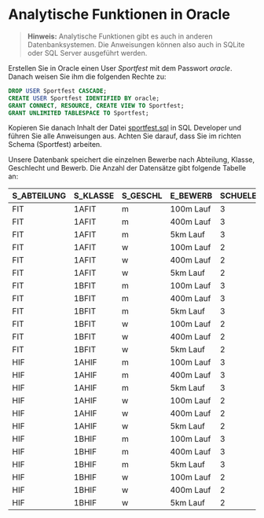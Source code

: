 # Analytische Funktionen in Oracle

> **Hinweis:** Analytische Funktionen gibt es auch in anderen Datenbanksystemen. Die Anweisungen
> können also auch in SQLite oder SQL Server ausgeführt werden.

Erstellen Sie in Oracle einen User *Sportfest* mit dem Passwort *oracle*. Danach weisen Sie ihm
die folgenden Rechte zu:

```sql
DROP USER Sportfest CASCADE;
CREATE USER Sportfest IDENTIFIED BY oracle;
GRANT CONNECT, RESOURCE, CREATE VIEW TO Sportfest;
GRANT UNLIMITED TABLESPACE TO Sportfest;
```

Kopieren Sie danach Inhalt der Datei [sportfest.sql](https://raw.githubusercontent.com/schletz/Dbi3Sem/master/02_Analytical%20Functions/sportfest.sql) 
in SQL Developer und führen Sie alle Anweisungen aus. Achten Sie darauf, dass Sie im richten Schema
(Sportfest) arbeiten.

Unsere Datenbank speichert die einzelnen Bewerbe nach Abteilung, Klasse, Geschlecht und Bewerb. Die
Anzahl der Datensätze gibt folgende Tabelle an:

| S_ABTEILUNG	| S_KLASSE	| S_GESCHL	| E_BEWERB 	| SCHUELER	| ROWS	| 
| -----------	| --------	| --------	| ---------	| ---	| ----	| 
| FIT        	| 1AFIT   	| m       	| 100m Lauf	| 3  	| 30  	| 
| FIT        	| 1AFIT   	| m       	| 400m Lauf	| 3  	| 24  	| 
| FIT        	| 1AFIT   	| m       	| 5km Lauf 	| 3  	| 37  	| 
| FIT        	| 1AFIT   	| w       	| 100m Lauf	| 2  	| 17  	| 
| FIT        	| 1AFIT   	| w       	| 400m Lauf	| 2  	| 18  	| 
| FIT        	| 1AFIT   	| w       	| 5km Lauf 	| 2  	| 16  	| 
| FIT        	| 1BFIT   	| m       	| 100m Lauf	| 3  	| 35  	| 
| FIT        	| 1BFIT   	| m       	| 400m Lauf	| 3  	| 28  	| 
| FIT        	| 1BFIT   	| m       	| 5km Lauf 	| 3  	| 30  	| 
| FIT        	| 1BFIT   	| w       	| 100m Lauf	| 2  	| 22  	| 
| FIT        	| 1BFIT   	| w       	| 400m Lauf	| 2  	| 18  	| 
| FIT        	| 1BFIT   	| w       	| 5km Lauf 	| 2  	| 18  	| 
| HIF        	| 1AHIF   	| m       	| 100m Lauf	| 3  	| 31  	| 
| HIF        	| 1AHIF   	| m       	| 400m Lauf	| 3  	| 36  	| 
| HIF        	| 1AHIF   	| m       	| 5km Lauf 	| 3  	| 35  	| 
| HIF        	| 1AHIF   	| w       	| 100m Lauf	| 2  	| 25  	| 
| HIF        	| 1AHIF   	| w       	| 400m Lauf	| 2  	| 20  	| 
| HIF        	| 1AHIF   	| w       	| 5km Lauf 	| 2  	| 12  	| 
| HIF        	| 1BHIF   	| m       	| 100m Lauf	| 3  	| 33  	| 
| HIF        	| 1BHIF   	| m       	| 400m Lauf	| 3  	| 36  	| 
| HIF        	| 1BHIF   	| m       	| 5km Lauf 	| 3  	| 31  	| 
| HIF        	| 1BHIF   	| w       	| 100m Lauf	| 2  	| 24  	| 
| HIF        	| 1BHIF   	| w       	| 400m Lauf	| 2  	| 19  	| 
| HIF        	| 1BHIF   	| w       	| 5km Lauf 	| 2  	| 18  	| 
